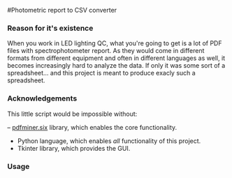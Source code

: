 #Photometric report to CSV converter

### Reason for it's existence

When you work in LED lighting QC, what you're going to 
get is a lot of PDF files with spectrophotometer report. 
As they would come in different formats from different 
equipment and often in different languages as well, it 
becomes increasingly hard to analyze the data. If only 
it was some sort of a spreadsheet... and this project
is meant to produce exacly such a spreadsheet.

### Acknowledgements
This little script would be impossible without:

– [pdfminer.six](https://github.com/pdfminer/pdfminer.six)
library, which enables the core functionality.
- Python language, which enables _all_ functionality of
this project.
- Tkinter library, which provides the GUI.

### Usage
